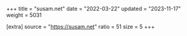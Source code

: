 +++
title = "susam.net"
date = "2022-03-22"
updated = "2023-11-17"
weight = 5031

[extra]
source = "https://susam.net"
ratio = 51
size = 5
+++
